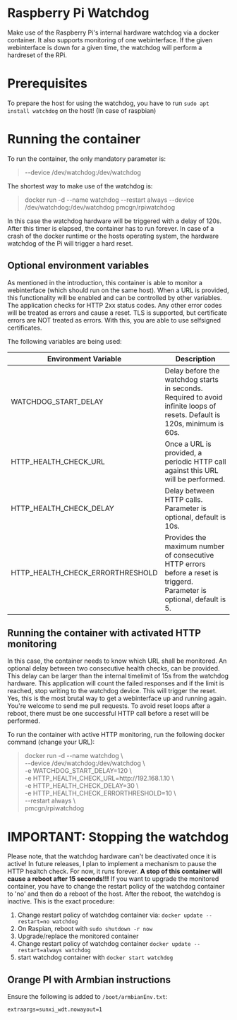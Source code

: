 # Raspberry Pi Watchdog

Make use of the Raspberry Pi's internal hardware watchdog via a docker container. It also supports monitoring of one webinterface. If the given webinterface is down for a given time, the watchdog will perform a hardreset of the RPi.

# Prerequisites

To prepare the host for using the watchdog, you have to run ```sudo apt install watchdog``` on the host! (In case of raspbian)

# Running the container

To run the container, the only mandatory parameter is:
> --device /dev/watchdog:/dev/watchdog

The shortest way to make use of the watchdog is:
> docker run -d --name watchdog --restart always --device /dev/watchdog:/dev/watchdog pmcgn/rpiwatchdog

In this case the watchdog hardware will be triggered with a delay of 120s. After this timer is elapsed, the container has to run forever. In case of a crash of the docker runtime or the hosts operating system, the hardware watchdog of the Pi will trigger a hard reset.

## Optional environment variables

As mentioned in the introduction, this container is able to monitor a webinterface (which should run on the same host). When a URL is provided, this functionality will be enabled and can be controlled by other variables. The application checks for HTTP 2xx status codes. Any other error codes will be treated as errors and cause a reset. TLS is supported, but certificate errors are NOT treated as errors. With this, you are able to use selfsigned certificates.

The following variables are being used:

| Environment Variable             | Description                                                                                                               |
|----------------------------------|---------------------------------------------------------------------------------------------------------------------------|
| WATCHDOG_START_DELAY             | Delay before the watchdog starts in seconds. Required to avoid infinite loops of resets. Default is 120s, minimum is 60s. |
| HTTP_HEALTH_CHECK_URL            | Once a URL is provided, a periodic HTTP call against this URL will be performed.                                          |
| HTTP_HEALTH_CHECK_DELAY          | Delay between HTTP calls. Parameter is optional, default is 10s.                                                          |
| HTTP_HEALTH_CHECK_ERRORTHRESHOLD | Provides the maximum number of consecutive HTTP errors before a reset is triggerd. Parameter is optional, default is 5.   |

## Running the container with activated HTTP monitoring

In this case, the container needs to know which URL shall be monitored. An optional delay between two consecutive health checks, can be provided. This delay can be larger than the internal timelimit of 15s from the watchdog hardware. This application will count the failed responses and if the limit is reached, stop writing to the watchdog device. This will trigger the reset. Yes, this is the most brutal way to get a webinterface up and running again. You're welcome to send me pull requests.  To avoid reset loops after a reboot, there must be one successful HTTP call before a reset will be performed.

To run the container with active HTTP monitoring, run the following docker command (change your URL):<br/>
> docker run -d --name watchdog \\<br/>
> --device /dev/watchdog:/dev/watchdog \\<br/>
> -e WATCHDOG_START_DELAY=120 \\<br/>
> -e HTTP_HEALTH_CHECK_URL=http://<i></i>192.168.1.10 \\<br/>
> -e HTTP_HEALTH_CHECK_DELAY=30 \\<br/>
> -e HTTP_HEALTH_CHECK_ERRORTHRESHOLD=10 \\<br/>
> --restart always \\<br/>
> pmcgn/rpiwatchdog

# IMPORTANT: Stopping the watchdog
Please note, that the watchdog hardware can't be deactivated once it is active! In future releases, I plan to implement a mechanism to pause the HTTP healtch check. For now, it runs forever. **A stop of this container will cause a reboot after 15 seconds!!!** 
If you want to upgrade the monitored container, you have to change the restart policy of the watchdog container to 'no' and then do a reboot of the host. After the reboot, the watchdog is inactive. This is the exact procedure:

1. Change restart policy of watchdog container via: ```docker update --restart=no watchdog```
1. On Raspian, reboot with ```sudo shutdown -r now```
1. Upgrade/replace the monitored container
1. Change restart policy of watchdog container ```docker update --restart=always watchdog``` 
1. start watchdog container with ```docker start watchdog```

## Orange PI with Armbian instructions

Ensure the following is added to `/boot/armbianEnv.txt`:

```text
extraargs=sunxi_wdt.nowayout=1
```
